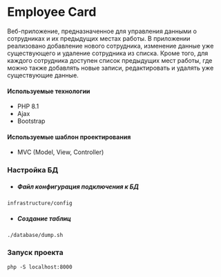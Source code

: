# Employee Card

Веб-приложение, предназначенное для управления данными о сотрудниках и их предыдущих местах работы. 
В приложении реализовано добавление нового сотрудника, изменение данные уже существующего и удаление сотрудника из списка. 
Кроме того, для каждого сотрудника доступен список предыдущих мест работы, где можно также добавлять новые записи, редактировать и удалять уже существующие данные.

#### Используемые технологии
- PHP 8.1
- Ajax
- Bootstrap

#### Используемые шаблон проектирования
- MVC (Model, View, Controller)

### Настройка БД

- ##### Файл конфигурация подключения к БД
```
infrastructure/config
```

- ##### Создание таблиц
```shell
./database/dump.sh
```

### Запуск проекта
```shell
php -S localhost:8000
```